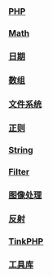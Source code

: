 ### [PHP](base/php/php.md)

### [Math](base/php/Math.md)

### [日期](base/php/time.md)

### [数组](base/php/Array.md)

### [文件系统](base/php/Filesystem.md)

### [正则](base/php/RegExp.md)

### [String](base/php/String.md)

### [Filter](base/php/Filter.md)

### [图像处理](base/php/Image.md)

### [反射](base/php/reflection.md)



### [TinkPHP](base/php/ThinkPHP.md)



### [工具库](base/php/PHP资源列表.md)













